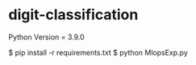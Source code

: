 # digit-classification
Python Version = 3.9.0

$ pip install -r requirements.txt
$ python MlopsExp.py
